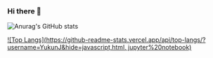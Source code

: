 ### Hi there 👋
![Anurag's GitHub stats](https://github-readme-stats.vercel.app/api?username=YukunJ&show_icons=true&theme=merko)

[![Top Langs](https://github-readme-stats.vercel.app/api/top-langs/?username=YukunJ&hide=javascript,html, jupyter%20notebook)](https://github.com/anuraghazra/github-readme-stats)
<!--
**YukunJ/YukunJ** is a ✨ _special_ ✨ repository because its `README.md` (this file) appears on your GitHub profile.

Here are some ideas to get you started:

- 🔭 I’m currently working on ...
- 🌱 I’m currently learning ...
- 👯 I’m looking to collaborate on ...
- 🤔 I’m looking for help with ...
- 💬 Ask me about ...
- 📫 How to reach me: ...
- 😄 Pronouns: ...
- ⚡ Fun fact: ...
-->
